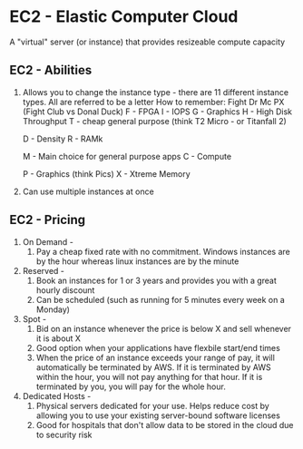 # EC2 - Elastic Computer Cloud

A "virtual" server (or instance) that provides resizeable compute capacity

## EC2 - Abilities

1. Allows you to change the instance type - there are 11 different instance types. All are referred to be a letter
   How to remember: Fight Dr Mc PX (Fight Club vs Donal Duck)
   F - FPGA
   I - IOPS
   G - Graphics
   H - High Disk Throughput
   T - cheap general purpose (think T2 Micro - or Titanfall 2)

   D - Density
   R - RAMk

   M - Main choice for general purpose apps
   C - Compute

   P - Graphics (think Pics)
   X - Xtreme Memory

2. Can use multiple instances at once

## EC2 - Pricing

1. On Demand -
   1. Pay a cheap fixed rate with no commitment. Windows instances are by the hour whereas linux instances are by the minute
2. Reserved -
   1. Book an instances for 1 or 3 years and provides you with a great hourly discount
   2. Can be scheduled (such as running for 5 minutes every week on a Monday)
3. Spot -
   1. Bid on an instance whenever the price is below X and sell whenever it is about X
   2. Good option when your applications have flexbile start/end times
   3. When the price of an instance exceeds your range of pay, it will automatically be terminated by AWS. If it is terminated by AWS within the hour, you will not pay anything for that hour. If it is terminated by you, you will pay for the whole hour.
4. Dedicated Hosts -
   1. Physical servers dedicated for your use. Helps reduce cost by allowing you to use your existing server-bound software licenses
   2. Good for hospitals that don't allow data to be stored in the cloud due to security risk
